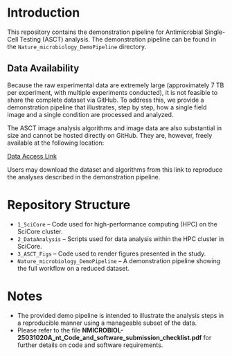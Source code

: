 # Introduction

This repository contains the demonstration pipeline for Antimicrobial Single-Cell 
Testing (ASCT) analysis. The demonstration pipeline can be found in the 
`Nature_microbiology_DemoPipeline` directory.

## Data Availability

Because the raw experimental data are extremely large (approximately 7 TB per 
experiment, with multiple experiments conducted), it is not feasible to share the 
complete dataset via GitHub. To address this, we provide a demonstration pipeline 
that illustrates, step by step, how a single field image and a single condition 
are processed and analyzed.

The ASCT image analysis algorithms and image data are also substantial in size 
and cannot be hosted directly on GitHub. They are, however, freely available at 
the following location:

[Data Access Link](XX)

Users may download the dataset and algorithms from this link to reproduce the 
analyses described in the demonstration pipeline.

# Repository Structure

- `1_SciCore` – Code used for high-performance computing (HPC) on the SciCore cluster.  
- `2_DataAnalysis` – Scripts used for data analysis within the HPC cluster in SciCore.  
- `3_ASCT_Figs` – Code used to render figures presented in the study.  
- `Nature_microbiology_DemoPipeline` – A demonstration pipeline showing the full 
  workflow on a reduced dataset.  

# Notes

- The provided demo pipeline is intended to illustrate the analysis steps in a 
  reproducible manner using a manageable subset of the data.  
- Please refer to the file 
  **NMICROBIOL-25031020A_nt_Code_and_software_submission_checklist.pdf** for further 
  details on code and software requirements.  
